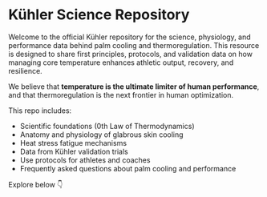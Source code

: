 # Kühler Science Repository

Welcome to the official Kühler repository for the science, physiology, and performance data behind palm cooling and thermoregulation. This resource is designed to share first principles, protocols, and validation data on how managing core temperature enhances athletic output, recovery, and resilience.

We believe that **temperature is the ultimate limiter of human performance**, and that thermoregulation is the next frontier in human optimization.

This repo includes:

- Scientific foundations (0th Law of Thermodynamics)
- Anatomy and physiology of glabrous skin cooling
- Heat stress fatigue mechanisms
- Data from Kühler validation trials
- Use protocols for athletes and coaches
- Frequently asked questions about palm cooling and performance

Explore below 👇
